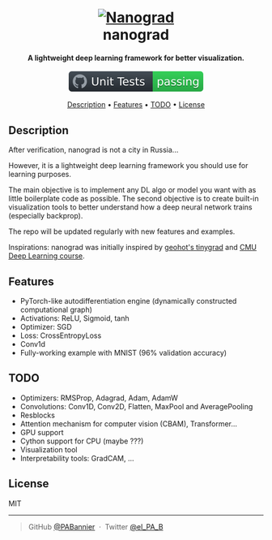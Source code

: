 <h1 align="center">
  <br>
  <a href="https://github.com/PABannier/nanograd"><img src="logo.png" alt="Nanograd" width="200"></a>
  <br>
  nanograd
  <br>
</h1>

<h4 align="center">A lightweight deep learning framework for better visualization.</h4>

<p align="center">
  <img src="docs/badge.svg">
</p>

<p align="center">
  <a href="#description">Description</a> •
  <a href="#features">Features</a> •
  <a href="#todo">TODO</a> •
  <a href="#license">License</a>
</p>


## Description

After verification, nanograd is not a city in Russia...

However, it is a lightweight deep learning framework you should use for learning purposes.

The main objective is to implement any DL algo or model you want with as little boilerplate code as possible. The second objective is to create built-in visualization tools to better understand how a deep neural network trains (especially backprop).

The repo will be updated regularly with new features and examples.

Inspirations: nanograd was initially inspired by [geohot's tinygrad](https://github.com/geohot/tinygrad) and [CMU Deep Learning course](http://deeplearning.cs.cmu.edu/F20/index.html).


## Features

- PyTorch-like autodifferentiation engine (dynamically constructed computational graph)
- Activations: ReLU, Sigmoid, tanh
- Optimizer: SGD
- Loss: CrossEntropyLoss
- Conv1d
- Fully-working example with MNIST (96% validation accuracy)


## TODO

- Optimizers: RMSProp, Adagrad, Adam, AdamW
- Convolutions: Conv1D, Conv2D, Flatten, MaxPool and AveragePooling
- Resblocks
- Attention mechanism for computer vision (CBAM), Transformer...
- GPU support
- Cython support for CPU (maybe ???)
- Visualization tool
- Interpretability tools: GradCAM, ...


## License

MIT

---

> GitHub [@PABannier](https://github.com/PABannier) &nbsp;&middot;&nbsp;
> Twitter [@el_PA_B](https://twitter.com/el_PA_B)